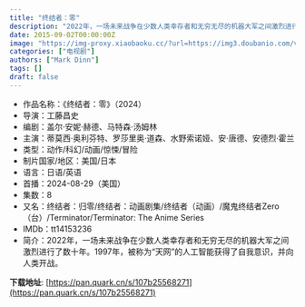 ```yaml
---
title: "终结者：零"
description: "2022年，一场未来战争在少数人类幸存者和无穷无尽的机器大军之间激烈进行了数十年。1997年，被称为“天网”的人工智能获得了自我意识，并向人类开战。"
date: 2015-09-02T00:00:00Z
image: "https://img-proxy.xiaobaoku.cc/?url=https://img3.doubanio.com/view/photo/l/public/p2911211223.webp"
categories: ["电视剧"]
authors: ["Mark Dinn"]
tags: []
draft: false
---
```


- 作品名称：《终结者：零》（2024）
- 导演：工藤昌史
- 编剧：盖尔·安妮·赫德、马特森·汤姆林
- 主演：蒂莫西·奥利芬特、罗莎里奥·道森、水野索诺娅、安·唐德、安德烈·霍兰
- 类型：动作/科幻/动画/惊悚/冒险
- 制片国家/地区：美国/日本
- 语言：日语/英语
- 首播：2024-08-29（美国）
- 集数：8
- 又名：终结者：归零/终结者：动画剧集/终结者（动画）/魔鬼终结者Zero（台）/Terminator/Terminator: The Anime Series
- IMDb：tt14153236 
- 简介：2022年，一场未来战争在少数人类幸存者和无穷无尽的机器大军之间激烈进行了数十年。1997年，被称为“天网”的人工智能获得了自我意识，并向人类开战。

**下载地址**: [https://pan.quark.cn/s/107b25568271](https://pan.quark.cn/s/107b25568271)

